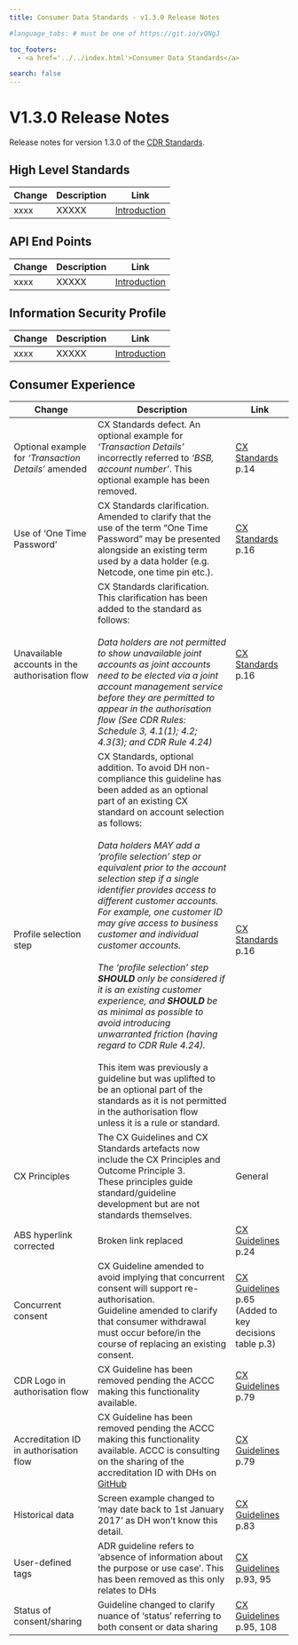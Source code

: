 ```yaml
---
title: Consumer Data Standards - v1.3.0 Release Notes

#language_tabs: # must be one of https://git.io/vQNgJ

toc_footers:
  - <a href='../../index.html'>Consumer Data Standards</a>

search: false
---
```


# V1.3.0 Release Notes
Release notes for version 1.3.0 of the [CDR Standards](../../index.html).

## High Level Standards
|Change|Description|Link|
|------|-----------|----|
|xxxx|XXXXX|[Introduction](../../index.html#introduction)|

## API End Points
|Change|Description|Link|
|------|-----------|----|
|xxxx|XXXXX|[Introduction](../../index.html#introduction)|


## Information Security Profile
|Change|Description|Link|
|------|-----------|----|
|xxxx|XXXXX|[Introduction](../../index.html#introduction)|

## Consumer Experience
|Change|Description|Link|
|------|-----------|----|
|Optional example for *‘Transaction Details’* amended|CX Standards defect. An optional example for *‘Transaction Details’* incorrectly referred to *‘BSB, account number’*. This optional example has been removed.|[CX Standards](../../index.html#consumer-experience) p.14|
|Use of ‘One Time Password’|CX Standards clarification. Amended to clarify that the use of the term “One Time Password” may be presented alongside an existing term used by a data holder (e.g. Netcode, one time pin etc.).|[CX Standards](../../index.html#consumer-experience) p.16|
|Unavailable accounts in the authorisation flow|CX Standards clarification. This clarification has been added to the standard as follows:<br/><br/>*Data holders are not permitted to show unavailable joint accounts as joint accounts need to be elected via a joint account management service before they are permitted to appear in the authorisation flow (See CDR Rules: Schedule 3, 4.1(1); 4.2; 4.3(3); and CDR Rule 4.24)*|[CX Standards](../../index.html#consumer-experience) p.16|
|Profile selection step|CX Standards, optional addition. To avoid DH non-compliance this guideline has been added as an optional part of an existing CX standard on account selection as follows:<br/><br/>*Data holders MAY add a ‘profile selection’ step or equivalent prior to the account selection step if a single identifier provides access to different customer accounts. For example, one customer ID may give access to business customer and individual customer accounts.<br/><br/>The ‘profile selection’ step* ***SHOULD*** *only be considered if it is an existing customer experience, and* ***SHOULD*** *be as minimal as possible to avoid introducing unwarranted friction (having regard to CDR Rule 4.24).*<br/><br/>This item was previously a guideline but was uplifted to be an optional part of the standards as it is not permitted in the authorisation flow unless it is a rule or standard.|[CX Standards](../../index.html#consumer-experience) p.16|
|CX Principles|The CX Guidelines and CX Standards artefacts now include the CX Principles and Outcome Principle 3.<br/>These principles guide standard/guideline development but are not standards themselves.|General|
|ABS hyperlink corrected|Broken link replaced|[CX Guidelines](../../index.html#consumer-experience) p.24|
|Concurrent consent|CX Guideline amended to avoid implying that concurrent consent will support re-authorisation.<br/>Guideline amended to clarify that consumer withdrawal must occur before/in the course of replacing an existing consent.|[CX Guidelines](../../index.html#consumer-experience) p.65<br/>(Added to key decisions table p.3)|
|CDR Logo in authorisation flow|CX Guideline has been removed pending the ACCC making this functionality available.|[CX Guidelines](../../index.html#consumer-experience) p.79|
|Accreditation ID in authorisation flow|CX Guideline has been removed pending the ACCC making this functionality available. ACCC is consulting on the sharing of the accreditation ID with DHs on [GitHub](https://github.com/cdr-register/register/issues/94)|[CX Guidelines](../../index.html#consumer-experience) p.79|
|Historical data|Screen example changed to ‘may date back to 1st January 2017’ as DH won’t know this detail.|[CX Guidelines](../../index.html#consumer-experience) p.83|
|User-defined tags|ADR guideline refers to ‘absence of information about the purpose or use case’. This has been removed as this only relates to DHs|[CX Guidelines](../../index.html#consumer-experience) p.93, 95|
|Status of consent/sharing|Guideline changed to clarify nuance of ‘status’ referring to both consent or data sharing|[CX Guidelines](../../index.html#consumer-experience) p.95, 108|
